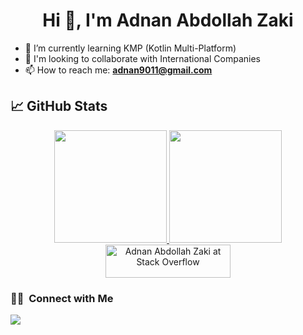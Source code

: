 <h1 align="center">Hi 👋, I'm Adnan Abdollah Zaki</h1>

- 🌱 I’m currently learning KMP (Kotlin Multi-Platform)
- 👯 I'm looking to collaborate with International Companies
- 📫 How to reach me: **adnan9011@gmail.com**


## &#x1f4c8; GitHub Stats

<p align="center">
<a href="https://github.com/adnan9011">
  <img height="180em" src="https://github-readme-stats-eight-theta.vercel.app/api?username=adnan9011&show_icons=true&theme=algolia&include_all_commits=true&count_private=true"/>
  <img height="180em" src="https://github-readme-stats-eight-theta.vercel.app/api/top-langs/?username=adnan9011&layout=compact&langs_count=8&theme=algolia"/>
</a>
<a href="https://stackoverflow.com/users/1367344/adnan-abdollah-zaki"><img src="https://stackoverflow.com/users/flair/1367344.png?theme=clean" width="200" height="53" alt="Adnan Abdollah Zaki at Stack Overflow" title="Adnan Abdollah Zaki at Stack Overflow" align="top"></a>
</p>

### 🤝🏻 &nbsp;Connect with Me

<p>
<a href="mailto:adnan9011@gmail.com"><img src="https://img.shields.io/badge/-adnan9011@gmail.com-D14836?style=flat&logo=Gmail&logoColor=white"/></a>
</p>


